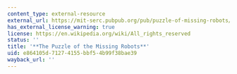 ```yaml
---
content_type: external-resource
external_url: https://mit-serc.pubpub.org/pub/puzzle-of-missing-robots/release/1
has_external_license_warning: true
license: https://en.wikipedia.org/wiki/All_rights_reserved
status: ''
title: '**The Puzzle of the Missing Robots**'
uid: e864105d-7127-4155-bbf5-4b99f38bae39
wayback_url: ''
---
```

